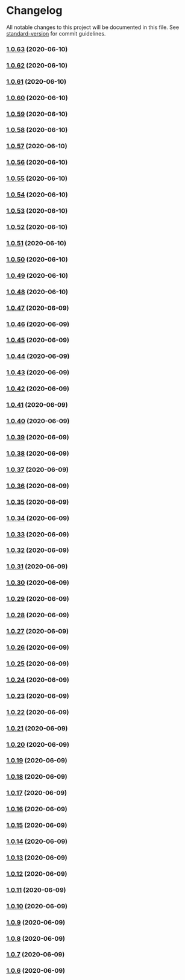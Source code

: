 # Changelog

All notable changes to this project will be documented in this file. See [standard-version](https://github.com/conventional-changelog/standard-version) for commit guidelines.

### [1.0.63](https://github.com/mayrop/honk-action/compare/v1.0.62...v1.0.63) (2020-06-10)

### [1.0.62](https://github.com/mayrop/honk-action/compare/v1.0.61...v1.0.62) (2020-06-10)

### [1.0.61](https://github.com/mayrop/honk-action/compare/v1.0.60...v1.0.61) (2020-06-10)

### [1.0.60](https://github.com/mayrop/honk-action/compare/v1.0.59...v1.0.60) (2020-06-10)

### [1.0.59](https://github.com/mayrop/honk-action/compare/v1.0.58...v1.0.59) (2020-06-10)

### [1.0.58](https://github.com/mayrop/honk-action/compare/v1.0.57...v1.0.58) (2020-06-10)

### [1.0.57](https://github.com/mayrop/honk-action/compare/v1.0.56...v1.0.57) (2020-06-10)

### [1.0.56](https://github.com/mayrop/honk-action/compare/v1.0.55...v1.0.56) (2020-06-10)

### [1.0.55](https://github.com/mayrop/honk-action/compare/v1.0.54...v1.0.55) (2020-06-10)

### [1.0.54](https://github.com/mayrop/honk-action/compare/v1.0.53...v1.0.54) (2020-06-10)

### [1.0.53](https://github.com/mayrop/honk-action/compare/v1.0.52...v1.0.53) (2020-06-10)

### [1.0.52](https://github.com/mayrop/honk-action/compare/v1.0.51...v1.0.52) (2020-06-10)

### [1.0.51](https://github.com/mayrop/honk-action/compare/v1.0.50...v1.0.51) (2020-06-10)

### [1.0.50](https://github.com/mayrop/honk-action/compare/v1.0.49...v1.0.50) (2020-06-10)

### [1.0.49](https://github.com/mayrop/honk-action/compare/v1.0.48...v1.0.49) (2020-06-10)

### [1.0.48](https://github.com/mayrop/honk-action/compare/v1.0.47...v1.0.48) (2020-06-10)

### [1.0.47](https://github.com/mayrop/honk-action/compare/v1.0.46...v1.0.47) (2020-06-09)

### [1.0.46](https://github.com/mayrop/honk-action/compare/v1.0.45...v1.0.46) (2020-06-09)

### [1.0.45](https://github.com/mayrop/honk-action/compare/v1.0.44...v1.0.45) (2020-06-09)

### [1.0.44](https://github.com/mayrop/honk-action/compare/v1.0.43...v1.0.44) (2020-06-09)

### [1.0.43](https://github.com/mayrop/honk-action/compare/v1.0.42...v1.0.43) (2020-06-09)

### [1.0.42](https://github.com/mayrop/honk-action/compare/v1.0.41...v1.0.42) (2020-06-09)

### [1.0.41](https://github.com/mayrop/honk-action/compare/v1.0.40...v1.0.41) (2020-06-09)

### [1.0.40](https://github.com/mayrop/honk-action/compare/v1.0.39...v1.0.40) (2020-06-09)

### [1.0.39](https://github.com/mayrop/honk-action/compare/v1.0.38...v1.0.39) (2020-06-09)

### [1.0.38](https://github.com/mayrop/honk-action/compare/v1.0.37...v1.0.38) (2020-06-09)

### [1.0.37](https://github.com/mayrop/honk-action/compare/v1.0.36...v1.0.37) (2020-06-09)

### [1.0.36](https://github.com/mayrop/honk-action/compare/v1.0.35...v1.0.36) (2020-06-09)

### [1.0.35](https://github.com/mayrop/honk-action/compare/v1.0.34...v1.0.35) (2020-06-09)

### [1.0.34](https://github.com/mayrop/honk-action/compare/v1.0.33...v1.0.34) (2020-06-09)

### [1.0.33](https://github.com/mayrop/honk-action/compare/v1.0.32...v1.0.33) (2020-06-09)

### [1.0.32](https://github.com/mayrop/honk-action/compare/v1.0.31...v1.0.32) (2020-06-09)

### [1.0.31](https://github.com/mayrop/honk-action/compare/v1.0.30...v1.0.31) (2020-06-09)

### [1.0.30](https://github.com/mayrop/honk-action/compare/v1.0.29...v1.0.30) (2020-06-09)

### [1.0.29](https://github.com/mayrop/honk-action/compare/v1.0.28...v1.0.29) (2020-06-09)

### [1.0.28](https://github.com/mayrop/honk-action/compare/v1.0.27...v1.0.28) (2020-06-09)

### [1.0.27](https://github.com/mayrop/honk-action/compare/v1.0.26...v1.0.27) (2020-06-09)

### [1.0.26](https://github.com/mayrop/honk-action/compare/v1.0.25...v1.0.26) (2020-06-09)

### [1.0.25](https://github.com/mayrop/honk-action/compare/v1.0.24...v1.0.25) (2020-06-09)

### [1.0.24](https://github.com/mayrop/honk-action/compare/v1.0.23...v1.0.24) (2020-06-09)

### [1.0.23](https://github.com/mayrop/honk-action/compare/v1.0.22...v1.0.23) (2020-06-09)

### [1.0.22](https://github.com/mayrop/honk-action/compare/v1.0.21...v1.0.22) (2020-06-09)

### [1.0.21](https://github.com/mayrop/honk-action/compare/v1.0.20...v1.0.21) (2020-06-09)

### [1.0.20](https://github.com/mayrop/honk-action/compare/v1.0.19...v1.0.20) (2020-06-09)

### [1.0.19](https://github.com/mayrop/honk-action/compare/v1.0.18...v1.0.19) (2020-06-09)

### [1.0.18](https://github.com/mayrop/honk-action/compare/v1.0.17...v1.0.18) (2020-06-09)

### [1.0.17](https://github.com/mayrop/honk-action/compare/v1.0.16...v1.0.17) (2020-06-09)

### [1.0.16](https://github.com/mayrop/honk-action/compare/v1.0.15...v1.0.16) (2020-06-09)

### [1.0.15](https://github.com/mayrop/honk-action/compare/v1.0.14...v1.0.15) (2020-06-09)

### [1.0.14](https://github.com/mayrop/honk-action/compare/v1.0.13...v1.0.14) (2020-06-09)

### [1.0.13](https://github.com/mayrop/honk-action/compare/v1.0.12...v1.0.13) (2020-06-09)

### [1.0.12](https://github.com/mayrop/honk-action/compare/v1.0.11...v1.0.12) (2020-06-09)

### [1.0.11](https://github.com/mayrop/honk-action/compare/v1.0.10...v1.0.11) (2020-06-09)

### [1.0.10](https://github.com/mayrop/honk-action/compare/v1.0.9...v1.0.10) (2020-06-09)

### [1.0.9](https://github.com/mayrop/honk-action/compare/v1.0.8...v1.0.9) (2020-06-09)

### [1.0.8](https://github.com/mayrop/honk-action/compare/v1.0.7...v1.0.8) (2020-06-09)

### [1.0.7](https://github.com/mayrop/honk-action/compare/v1.0.6...v1.0.7) (2020-06-09)

### [1.0.6](https://github.com/mayrop/honk-action/compare/v1.0.5...v1.0.6) (2020-06-09)
